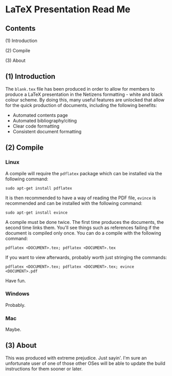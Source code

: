 # LaTeX Presentation Read Me

## Contents

(1) Introduction

(2) Compile

(3) About

## (1) Introduction

The `blank.tex` file has been produced in order to allow for members to produce a LaTeX presentation in the Netizens formatting - white and black colour scheme. By doing this, many useful features are unlocked that allow for the quick production of documents, including the following benefits:

  * Automated contents page
  * Automated bibliography/citing
  * Clear code formatting
  * Consistent document formatting

## (2) Compile

### Linux

A compile will require the `pdflatex` package which can be installed via the following command:

    sudo apt-get install pdflatex

It is then recommended to have a way of reading the PDF file, `evince` is recommended and can be installed with the following command:

    sudo apt-get install evince

A compile must be done twice. The first time produces the documents, the second time links them. You'll see things such as references failing if the document is compiled only once. You can do a compile with the following command:

    pdflatex <DOCUMENT>.tex; pdflatex <DOCUMENT>.tex

If you want to view afterwards, probably worth just stringing the commands:

    pdflatex <DOCUMENT>.tex; pdflatex <DOCUMENT>.tex; evince <DOCUMENT>.pdf

Have fun.

### Windows

Probably.

### Mac

Maybe.

## (3) About

This was produced with extreme prejudice. Just sayin'. I'm sure an unfortunate user of one of those other OSes will be able to update the build instructions for them sooner or later.
